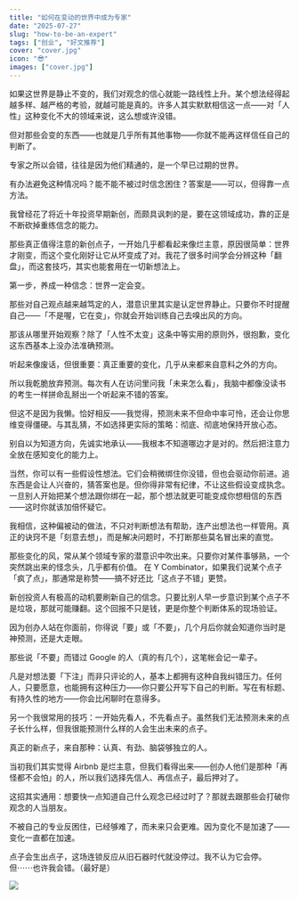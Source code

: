 ```yaml
---
title: "如何在变动的世界中成为专家"
date: "2025-07-27"
slug: "how-to-be-an-expert"
tags: ["创业", "好文推荐"]
cover: "cover.jpg"
icon: "😎"
images: ["cover.jpg"]
---
```

如果这世界是静止不变的，我们对观念的信心就能一路线性上升。某个想法经得起越多样、越严格的考验，就越可能是真的。许多人其实默默相信这一点——对「人性」这种变化不大的领域来说，这么想或许没错。



但对那些会变的东西——也就是几乎所有其他事物——你就不能再这样信任自己的判断了。



专家之所以会错，往往是因为他们精通的，是一个早已过期的世界。



有办法避免这种情况吗？能不能不被过时信念困住？答案是——可以，但得靠一点方法。



我曾经花了将近十年投资早期新创，而颇具讽刺的是，要在这领域成功，靠的正是不断砍掉重练信念的能力。



那些真正值得注意的新创点子，一开始几乎都看起来像烂主意，原因很简单：世界才刚变，而这个变化刚好让它从坏变成了对。我花了很多时间学会分辨这种「翻盘」，而这套技巧，其实也能套用在一切新想法上。



第一步，养成一种信念：世界一定会变。



那些对自己观点越来越笃定的人，潜意识里其实是认定世界静止。只要你不时提醒自己——「不是喔，它在变」，你就会开始训练自己去嗅出风的方向。



那该从哪里开始观察？除了「人性不太变」这条中等实用的原则外，很抱歉，变化这东西基本上没办法准确预测。



听起来像废话，但很重要：真正重要的变化，几乎从来都来自意料之外的方向。



所以我乾脆放弃预测。每次有人在访问里问我「未来怎么看」，我脑中都像没读书的考生一样拼命乱掰出一个听起来不错的答案。



但这不是因为我懒。恰好相反——我觉得，预测未来不但命中率可怜，还会让你思维变得僵硬。与其乱猜，不如选择更实际的策略：彻底、彻底地保持开放心态。



别自以为知道方向，先诚实地承认——我根本不知道哪边才是对的。然后把注意力全放在感知变化的能力上。



当然，你可以有一些假设性想法。它们会稍微绑住你没错，但也会驱动你前进。追东西是会让人兴奋的，猜答案也是。但你得非常有纪律，不让这些假设变成执念。
一旦别人开始把某个想法跟你绑在一起，那个想法就更可能变成你想相信的东西——这时你就该加倍怀疑它。



我相信，这种偏被动的做法，不只对判断想法有帮助，连产出想法也一样管用。真正的诀窍不是「刻意去想」，而是解决问题时，不打断那些莫名冒出来的直觉。



那些变化的风，常从某个领域专家的潜意识中吹出来。只要你对某件事够熟，一个突然跳出来的怪念头，几乎都有价值。
在 Y Combinator，如果我们说某个点子「疯了点」，那通常是称赞——搞不好还比「这点子不错」更赞。



新创投资人有极高的动机要刷新自己的信念。只要比别人早一步意识到某个点子不是垃圾，那就可能赚翻。这个回报不只是钱，更是你整个判断体系的现场验证。



因为创办人站在你面前，你得说「要」或「不要」，几个月后你就会知道你当时是神预测，还是大走眼。



那些说「不要」而错过 Google 的人（真的有几个），这笔帐会记一辈子。



凡是对想法要「下注」而非只评论的人，基本上都拥有这种自我纠错压力。任何人，只要愿意，也能拥有这种压力——你只要公开写下自己的判断。写在有标题、有持久性的地方——你会比闲聊时在意得多。



另一个我很常用的技巧：一开始先看人，不先看点子。虽然我们无法预测未来的点子长什么样，但我很能预测什么样的人会生出未来的点子。



真正的新点子，来自那种：认真、有劲、脑袋够独立的人。



当初我们其实觉得 Airbnb 是烂主意，但我们看得出来——创办人他们是那种「再怪都不会怕」的人，所以我们选择先信人、再信点子，最后押对了。



这招其实通用：想要快一点知道自己什么观念已经过时了？那就去跟那些会打破你观念的人当朋友。



不被自己的专业反困住，已经够难了，而未来只会更难。因为变化不是加速了——变化一直都在加速。



点子会生出点子，这场连锁反应从旧石器时代就没停过。我不认为它会停。
但⋯⋯也许我会错。（最好是）




![](https://prod-files-secure.s3.us-west-2.amazonaws.com/112d0858-5090-4d34-a606-b75eb8d65fd2/46476355-9cf3-4e99-9b7a-3531bc426380/1000202064.png?X-Amz-Algorithm=AWS4-HMAC-SHA256&X-Amz-Content-Sha256=UNSIGNED-PAYLOAD&X-Amz-Credential=ASIAZI2LB466VFQNHHTT%2F20251023%2Fus-west-2%2Fs3%2Faws4_request&X-Amz-Date=20251023T131743Z&X-Amz-Expires=3600&X-Amz-Security-Token=IQoJb3JpZ2luX2VjEIz%2F%2F%2F%2F%2F%2F%2F%2F%2F%2FwEaCXVzLXdlc3QtMiJHMEUCICoAi780%2FxcpAPm%2FUW3UwBQC%2BBe%2By12Pw2HiAqdES6VyAiEA%2BKU5WgC68ryYJISOw%2BQC1X7mfF4jH%2BtB4mowrt5zZKIq%2FwMIRRAAGgw2Mzc0MjMxODM4MDUiDCj%2Bi1DUmcVhXkCa3ircA1zt9qKEqvRJFe8aTIU6FQlr64eIi8QNRJYPb8dq%2Bg3L6%2BXFvhUei7U0%2B4dyfsJoFGuLeHouhfHGKFlUpVhSmgVdaXYdMdIentYAv4Xe6PWzy8gJC7FtTFY3cf1ErU4aZl%2FMaWFugYxf3dBbpWR4YxjZ0W0r4gheF3le9iUsFl%2B9RfvLYZlT35Wz3cqqpgwRelEewbg6bCwymZz5IYZtozzxr5TosZ2AyusHESgI00XRuvjDftOhDBSimT42v2INK5O8Uz4gcrThyQ6erykeW0sCz5SvJdU5I9mnkzMtKhCwn2T33a%2BWfUUXIl4CINOoXOm1bLIfGXFMQ01hSDusLm45Qlzqhau3o6kxcQl2aJm%2BfB1wjD4yz0aDZv5ybRGxaUJ3iwGHnkLPte9oSztU8Kigws7Y8auUspEydiaoJWxGy7zfPULUufkNGCUjTuG9UeSV5d7iTnnWv7MYGwOYPgZADSG855tWwhxZVGMfu02Gx2yyFOW0lakmizboIQMXjJcCBW3TuygdghMSqxSHUgu0lFbqEWC%2BcVsbA42ejWyDOstixLkuq8Um1pNdL5GTmgX3e%2BtK%2BPdW7Uqo6hES2OV%2F4hogSk%2BOA9mKxjjDWMifgmMs4Uh7BDO4OWO5MJ%2B26McGOqUBk8774ehoXFt%2BzLq%2FCnu%2FB7ca6%2B63ylT%2BoduuSsCimbcUZGYGIx3YRFkUdweguF7%2Fj0Zl9K3UCVhfxfN9ZF5bJbXw04dJZCFwGTMkWm9fFtRcDcKDMuB3YLTfmLSZMoIVlAwZogUu9wI%2FYzPc%2B90eGI4LeFAhf4UPU6grU9Gl%2F38gqNhB0BRN%2FqL8Wl%2FdxGHRbgGfxjyObPTJa0xYu1ITnl%2Bj%2FfLN&X-Amz-Signature=1b6dc9cdd5b830e3c992d830b2dc3ce89f1fe89d946bb166ec10f305d1c7e240&X-Amz-SignedHeaders=host&x-amz-checksum-mode=ENABLED&x-id=GetObject)

